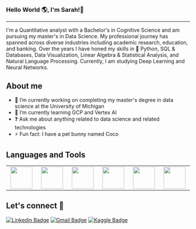 ### Hello World :earth_americas:,  I'm Sarah!👋
***

I'm a Quantitative analyst with a Bachelor's in Cognitive Science and am pursuing my master's in Data Science. My professional journey has spanned across diverse industries including academic research, education, and banking. Over the years I have honed my skills in 🐍 Python, SQL & Databases, Data Visualization, Linear Algebra & Statistical Analysis, and Natural Language Processing. Currently, I am studying Deep Learning and Neural Networks.

## About me
- 🔭 I’m currently working on completing my master's degree in data science at the University of Michigan
- 🌱 I’m currently learning GCP and Vertex AI  
- ❓ Ask me about anything related to data science and related technologies  
- ⚡ Fun fact: I have a pet bunny named Coco 

## Languages and Tools
<table>
<tbody>
<tr>
<td align="center" width="15%">
<img height=60px src="https://www.vectorlogo.zone/logos/python/python-ar21.svg"> 
</td>

<td align="center" width="15%">
<img height=60px src="https://jupyter.org/assets/homepage/main-logo.svg"> 
</td>
  
<td align="center" width="15%">
<img height=60px src="https://profilinator.rishav.dev/skills-assets/postgresql-original-wordmark.svg"> 
</td>

<td align="center" width="15%">
<img height=60px src="https://scikit-learn.org/stable/_static/scikit-learn-logo-small.png">
</td>

<td align="center" width="15%">
<img height=60px src="https://pandas.pydata.org/static/img/pandas.svg"> 
</td>

<td align="center" width="15%">
<img height=60px src="https://www.vectorlogo.zone/logos/mysql/mysql-official.svg"> 
</td>
<!-- </tr>
<tr>
<td align="center" width="15%">
<img height=60px src="https://www.vectorlogo.zone/logos/python/python-ar21.svg"> 
</td> -->
</tbody>
</table>

<!--## Github Stats  
<div align="left"><img src="https://github-readme-stats.vercel.app/api?username=sarahamiraslani&show_icons=true&count_private=true&hide_border=true" align="center" /></div>  -->

##  Let's connect :speech_balloon:
[![Linkedin Badge](https://img.shields.io/badge/-SarahAmiraslani-blue?style=flat-square&logo=Linkedin&logoColor=white&link=https://www.linkedin.com/in/sarahamiraslani/)](https://www.linkedin.com/in/sarahamiraslani/) [![Gmail Badge](https://img.shields.io/badge/-sarahamiraslani@gmail.com-c14438?style=flat-square&logo=Gmail&logoColor=white&link=mailto:sarahamiraslani@gmail.com)](mailto:sarahamiraslani@gmail.com) [![Kaggle Badge](https://img.shields.io/badge/-@SarahAmiraslani-21BEFF?style=flat-square&labelColor=21BEFF&logo=kaggle&logoColor=white&link=https://www.kaggle.com/sarahhamiraslani)](https://www.kaggle.com/sarahhamiraslani/)


